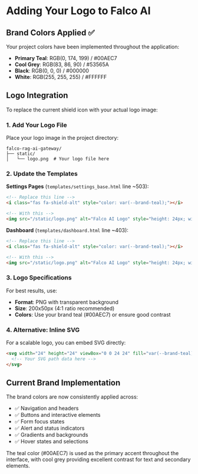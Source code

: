 # Adding Your Logo to Falco AI

## Brand Colors Applied ✅
Your project colors have been implemented throughout the application:

- **Primary Teal**: RGB(0, 174, 199) / #00AEC7
- **Cool Grey**: RGB(83, 86, 90) / #53565A  
- **Black**: RGB(0, 0, 0) / #000000
- **White**: RGB(255, 255, 255) / #FFFFFF

## Logo Integration

To replace the current shield icon with your actual logo image:

### 1. Add Your Logo File
Place your logo image in the project directory:
```
falco-rag-ai-gateway/
├── static/
│   └── logo.png  # Your logo file here
```

### 2. Update the Templates

**Settings Pages** (`templates/settings_base.html` line ~503):
```html
<!-- Replace this line -->
<i class="fas fa-shield-alt" style="color: var(--brand-teal);"></i>

<!-- With this -->
<img src="/static/logo.png" alt="Falco AI Logo" style="height: 24px; width: auto;">
```

**Dashboard** (`templates/dashboard.html` line ~403):
```html
<!-- Replace this line -->
<i class="fas fa-shield-alt" style="color: var(--brand-teal);"></i>

<!-- With this -->
<img src="/static/logo.png" alt="Falco AI Logo" style="height: 24px; width: auto;">
```

### 3. Logo Specifications
For best results, use:
- **Format**: PNG with transparent background
- **Size**: 200x50px (4:1 ratio recommended)
- **Colors**: Use your brand teal (#00AEC7) or ensure good contrast

### 4. Alternative: Inline SVG
For a scalable logo, you can embed SVG directly:
```html
<svg width="24" height="24" viewBox="0 0 24 24" fill="var(--brand-teal)">
  <!-- Your SVG path data here -->
</svg>
```

## Current Brand Implementation

The brand colors are now consistently applied across:
- ✅ Navigation and headers
- ✅ Buttons and interactive elements  
- ✅ Form focus states
- ✅ Alert and status indicators
- ✅ Gradients and backgrounds
- ✅ Hover states and selections

The teal color (#00AEC7) is used as the primary accent throughout the interface, with cool grey providing excellent contrast for text and secondary elements. 